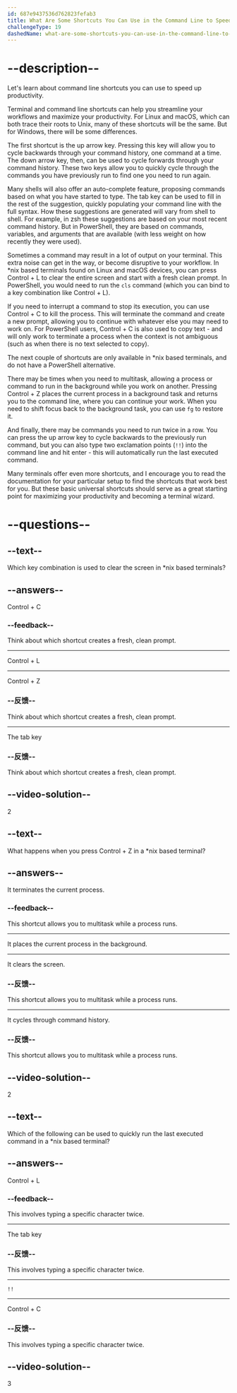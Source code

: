 ```yaml
---
id: 687e9437536d762823fefab3
title: What Are Some Shortcuts You Can Use in the Command Line to Speed Up Productivity?
challengeType: 19
dashedName: what-are-some-shortcuts-you-can-use-in-the-command-line-to-speed-up-productivity
---
```


# --description--

Let's learn about command line shortcuts you can use to speed up productivity.

Terminal and command line shortcuts can help you streamline your workflows and maximize your productivity. For Linux and macOS, which can both trace their roots to Unix, many of these shortcuts will be the same. But for Windows, there will be some differences.

The first shortcut is the up arrow key. Pressing this key will allow you to cycle backwards through your command history, one command at a time. The down arrow key, then, can be used to cycle forwards through your command history. These two keys allow you to quickly cycle through the commands you have previously run to find one you need to run again.

Many shells will also offer an auto-complete feature, proposing commands based on what you have started to type. The tab key can be used to fill in the rest of the suggestion, quickly populating your command line with the full syntax. How these suggestions are generated will vary from shell to shell. For example, in zsh these suggestions are based on your most recent command history. But in PowerShell, they are based on commands, variables, and arguments that are available (with less weight on how recently they were used).

Sometimes a command may result in a lot of output on your terminal. This extra noise can get in the way, or become disruptive to your workflow. In *nix based terminals found on Linux and macOS devices, you can press Control + L to clear the entire screen and start with a fresh clean prompt. In PowerShell, you would need to run the `cls` command (which you can bind to a key combination like Control + L).

If you need to interrupt a command to stop its execution, you can use Control + C to kill the process. This will terminate the command and create a new prompt, allowing you to continue with whatever else you may need to work on. For PowerShell users, Control + C is also used to copy text - and will only work to terminate a process when the context is not ambiguous (such as when there is no text selected to copy).

The next couple of shortcuts are only available in *nix based terminals, and do not have a PowerShell alternative.

There may be times when you need to multitask, allowing a process or command to run in the background while you work on another. Pressing Control + Z places the current process in a background task and returns you to the command line, where you can continue your work. When you need to shift focus back to the background task, you can use `fg` to restore it.

And finally, there may be commands you need to run twice in a row. You can press the up arrow key to cycle backwards to the previously run command, but you can also type two exclamation points (`!!`) into the command line and hit enter - this will automatically run the last executed command.

Many terminals offer even more shortcuts, and I encourage you to read the documentation for your particular setup to find the shortcuts that work best for you. But these basic universal shortcuts should serve as a great starting point for maximizing your productivity and becoming a terminal wizard.

# --questions--

## --text--

Which key combination is used to clear the screen in *nix based terminals?

## --answers--

Control + C

### --feedback--

Think about which shortcut creates a fresh, clean prompt.

---

Control + L

---

Control + Z

### --反馈--

Think about which shortcut creates a fresh, clean prompt.

---

The tab key

### --反馈--

Think about which shortcut creates a fresh, clean prompt.

## --video-solution--

2

## --text--

What happens when you press Control + Z in a *nix based terminal?

## --answers--

It terminates the current process.

### --feedback--

This shortcut allows you to multitask while a process runs.

---

It places the current process in the background.

---

It clears the screen.

### --反馈--

This shortcut allows you to multitask while a process runs.

---

It cycles through command history.

### --反馈--

This shortcut allows you to multitask while a process runs.

## --video-solution--

2

## --text--

Which of the following can be used to quickly run the last executed command in a *nix based terminal?

## --answers--

Control + L

### --feedback--

This involves typing a specific character twice.

---

The tab key

### --反馈--

This involves typing a specific character twice.

---

`!!`

---

Control + C

### --反馈--

This involves typing a specific character twice.

## --video-solution--

3
